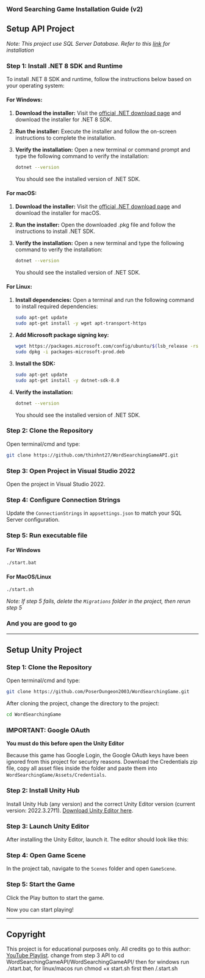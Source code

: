 ### Word Searching Game Installation Guide (v2)

## Setup API Project

*Note: This project use SQL Server Database. Refer to this [link](https://www.microsoft.com/en-us/sql-server/sql-server-downloads) for installation*

### Step 1: Install .NET 8 SDK and Runtime

To install .NET 8 SDK and runtime, follow the instructions below based on your operating system:

#### For Windows:

1. **Download the installer:**
   Visit the [official .NET download page](https://dotnet.microsoft.com/download/dotnet/8.0) and download the installer for .NET 8 SDK.

2. **Run the installer:**
   Execute the installer and follow the on-screen instructions to complete the installation.

3. **Verify the installation:**
   Open a new terminal or command prompt and type the following command to verify the installation:
   ```sh
   dotnet --version
   ```
   You should see the installed version of .NET SDK.

#### For macOS:

1. **Download the installer:**
   Visit the [official .NET download page](https://dotnet.microsoft.com/download/dotnet/8.0) and download the installer for macOS.

2. **Run the installer:**
   Open the downloaded .pkg file and follow the instructions to install .NET SDK.

3. **Verify the installation:**
   Open a new terminal and type the following command to verify the installation:
   ```sh
   dotnet --version
   ```
   You should see the installed version of .NET SDK.

#### For Linux:

1. **Install dependencies:**
   Open a terminal and run the following command to install required dependencies:
   ```sh
   sudo apt-get update
   sudo apt-get install -y wget apt-transport-https
   ```

2. **Add Microsoft package signing key:**
   ```sh
   wget https://packages.microsoft.com/config/ubuntu/$(lsb_release -rs)/packages-microsoft-prod.deb -O packages-microsoft-prod.deb
   sudo dpkg -i packages-microsoft-prod.deb
   ```

3. **Install the SDK:**
   ```sh
   sudo apt-get update
   sudo apt-get install -y dotnet-sdk-8.0
   ```

4. **Verify the installation:**
   ```sh
   dotnet --version
   ```
   You should see the installed version of .NET SDK.

### Step 2: Clone the Repository

Open terminal/cmd and type:
```sh
git clone https://github.com/thinhnt27/WordSearchingGameAPI.git
```

### Step 3: Open Project in Visual Studio 2022

Open the project in Visual Studio 2022.

### Step 4: Configure Connection Strings

Update the `ConnectionStrings` in `appsettings.json` to match your SQL Server configuration.

### Step 5: Run executable file

#### For Windows
```sh
./start.bat
```
#### For MacOS/Linux
```sh
./start.sh
```

*Note: If step 5 fails, delete the `Migrations` folder in the project, then rerun step 5*

### And you are good to go

---

## Setup Unity Project

### Step 1: Clone the Repository

Open terminal/cmd and type:
```sh
git clone https://github.com/PoserDungeon2003/WordSearchingGame.git
```
After cloning the project, change the directory to the project:
```sh
cd WordSearchingGame
```

### IMPORTANT: Google OAuth

**You must do this before open the Unity Editor**

Because this game has Google Login, the Google OAuth keys have been ignored from this project for security reasons. Download the Credentials zip file,  copy all asset files inside the folder and paste them into `WordSearchingGame/Assets/Credentials`.

### Step 2: Install Unity Hub

Install Unity Hub (any version) and the correct Unity Editor version (current version: 2022.3.27f1). [Download Unity Editor here](https://unity.com/releases/editor/whats-new/2022.3.27#installs).

### Step 3: Launch Unity Editor

After installing the Unity Editor, launch it. The editor should look like this:

### Step 4: Open Game Scene

In the project tab, navigate to the `Scenes` folder and open `GameScene`.

### Step 5: Start the Game

Click the Play button to start the game.

Now you can start playing!

---

## Copyright

This project is for educational purposes only. All credits go to this author: [YouTube Playlist](https://youtube.com/playlist?list=PLJLLSehgFnspMBk7VaLI18Digsj2xuMhT&si=RTvReRSj2z98C7Ar).
change from step 3 API to  cd WordSearchingGameAPI/WordSearchingGameAPI/ 
then for windows run ./start.bat, for linux/macos run chmod +x start.sh first then /.start.sh	
